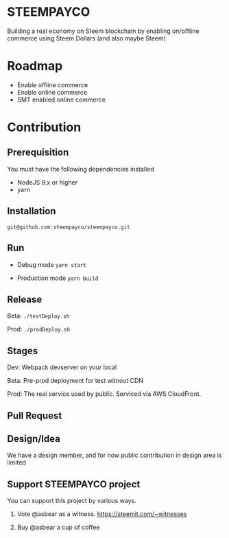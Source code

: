 # STEEMPAYCO
Building a real economy on Steem blockchain by enabling on/offline commerce using Steem Dollars (and also maybe Steem)

# Roadmap
- Enable offline commerce
- Enable online commerce
- SMT enabled online commerce

# Contribution
## Prerequisition
You must have the following dependencies installed
- NodeJS 8.x or higher
- yarn

## Installation
```
git@github.com:steempayco/steempayco.git
```

## Run
- Debug mode
```yarn start```

- Production mode
```yarn build```

## Release
Beta:
```./testDeploy.sh```

Prod:
```./prodDeploy.sh```

## Stages
Dev:
Webpack devserver on your local

Beta:
Pre-prod deployment for test witnout CDN

Prod:
The real service used by public.
Serviced via AWS CloudFront.

## Pull Request

## Design/Idea

We have a design member, and for now public contribution in design area is limited

## Support STEEMPAYCO project

You can support this project by various ways.

1. Vote @asbear as a witness.
https://steemit.com/~witnesses

2. Buy @asbear a cup of coffee
